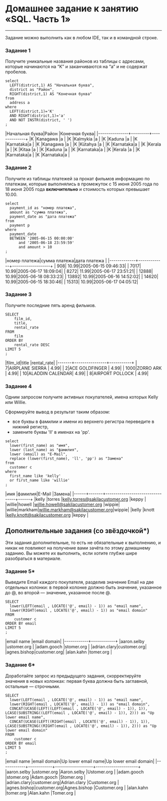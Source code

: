 # Домашнее задание к занятию «SQL. Часть 1»
<!--
### Инструкция по выполнению домашнего задания

1. Сделайте fork [репозитория c шаблоном решения](https://github.com/netology-code/sys-pattern-homework) к себе в Github и переименуйте его по названию или номеру занятия, например, https://github.com/имя-вашего-репозитория/gitlab-hw или https://github.com/имя-вашего-репозитория/8-03-hw).
2. Выполните клонирование этого репозитория к себе на ПК с помощью команды `git clone`.
3. Выполните домашнее задание и заполните у себя локально этот файл README.md:
   - впишите вверху название занятия и ваши фамилию и имя;
   - в каждом задании добавьте решение в требуемом виде: текст/код/скриншоты/ссылка;
   - для корректного добавления скриншотов воспользуйтесь инструкцией [«Как вставить скриншот в шаблон с решением»](https://github.com/netology-code/sys-pattern-homework/blob/main/screen-instruction.md);
   - при оформлении используйте возможности языка разметки md. Коротко об этом можно посмотреть в [инструкции по MarkDown](https://github.com/netology-code/sys-pattern-homework/blob/main/md-instruction.md).
4. После завершения работы над домашним заданием сделайте коммит (`git commit -m "comment"`) и отправьте его на Github (`git push origin`).
5. Для проверки домашнего задания преподавателем в личном кабинете прикрепите и отправьте ссылку на решение в виде md-файла в вашем Github.
6. Любые вопросы задавайте в чате учебной группы и/или в разделе «Вопросы по заданию» в личном кабинете.

Желаем успехов в выполнении домашнего задания.
-->
---

Задание можно выполнить как в любом IDE, так и в командной строке.

### Задание 1

Получите уникальные названия районов из таблицы с адресами, которые начинаются на “K” и заканчиваются на “a” и не содержат пробелов.


```
select 
  LEFT(district,1) AS "Начальная буква", 
  district as "Район", 
  RIGHT(district,1) AS "Конечная буква"
from 
  address a
where 
  LEFT(district,1)='K' 
  AND RIGHT(district,1)='a' 
  AND NOT INSTR(district, ' ')
;
```

|Начальная буква|Район    |Конечная буква|
|---------------+---------+--------------+
|K              |Kanagawa |a             |
|K              |Kalmykia |a             |
|K              |Kaduna   |a             |
|K              |Karnataka|a             |
|K              |Kanagawa |a             |
|K              |Kütahya  |a             |
|K              |Karnataka|a             |
|K              |Kerala   |a             |
|K              |Kitaa    |a             |
|K              |Kaduna   |a             |
|K              |Karnataka|a             |
|K              |Kerala   |a             |
|K              |Karnataka|a             |
|K              |Karnataka|a             |


### Задание 2

Получите из таблицы платежей за прокат фильмов информацию по платежам, которые выполнялись в промежуток с 15 июня 2005 года по 18 июня 2005 года **включительно** и стоимость которых превышает 10.00.

```
select 
  payment_id as "номер платежа",
  amount as "сумма платежа", 
  payment_date as "дата платежа"
from 
  payment p 
where 
  payment_date 
  BETWEEN '2005-06-15 00:00:00' 
      and '2005-06-18 23:59:59' 
      and amount > 10
;
```

|номер платежа|сумма платежа|дата платежа       |
|-------------+-------------+-------------------+
|          908|        10.99|2005-06-15 09:46:33|
|         7017|        10.99|2005-06-17 18:09:04|
|         8272|        11.99|2005-06-17 23:51:21|
|        12888|        10.99|2005-06-18 08:33:23|
|        13892|        10.99|2005-06-16 14:52:02|
|        14620|        10.99|2005-06-15 18:30:46|
|        15313|        10.99|2005-06-17 04:05:12|


### Задание 3

Получите последние пять аренд фильмов.

```
SELECT
	film_id,
	title,
	rental_rate
FROM
	film
ORDER BY
	rental_rate DESC
LIMIT 5
;
```


|film_id|title           |rental_rate|
|-------+----------------+-----------+
|      7|AIRPLANE SIERRA |       4.99|
|      2|ACE GOLDFINGER  |       4.99|
|   1000|ZORRO ARK       |       4.99|
|     10|ALADDIN CALENDAR|       4.99|
|      8|AIRPORT POLLOCK |       4.99|


### Задание 4

Одним запросом получите активных покупателей, имена которых Kelly или Willie. 

Сформируйте вывод в результат таким образом:
- все буквы в фамилии и имени из верхнего регистра переведите в нижний регистр,
- замените буквы 'll' в именах на 'pp'.

```
select 
  lower(first_name) as "имя",
  lower (last_name) as "фамилия",
  lower (email) as "E-Mail",
  replace (lower(first_name), 'll', 'pp') as "Замена"
from 
  customer c 
where 
  first_name like 'kelly' 
  or first_name like 'willie'
;
```

|имя   |фамилия|E-Mail                           |Замена|
|------+-------+---------------------------------+------+
|kelly |torres |kelly.torres@sakilacustomer.org  |keppy |
|willie|howell |willie.howell@sakilacustomer.org |wippie|
|willie|markham|willie.markham@sakilacustomer.org|wippie|
|kelly |knott  |kelly.knott@sakilacustomer.org   |keppy |


## Дополнительные задания (со звёздочкой*)
Эти задания дополнительные, то есть не обязательные к выполнению, и никак не повлияют на получение вами зачёта по этому домашнему заданию. Вы можете их выполнить, если хотите глубже шире разобраться в материале.

### Задание 5*

Выведите Email каждого покупателя, разделив значение Email на две отдельных колонки: в первой колонке должно быть значение, указанное до @, во второй — значение, указанное после @.


```
SELECT 
  lower(LEFT(email , LOCATE('@', email) - 1)) as "email name",
  lower(RIGHT(email , LOCATE('@', email) - 1)) as "email domain"
FROM 
    customer c
ORDER BY email  
LIMIT 5
;
```

|email name  |email domain|
|------------+------------+
|aaron.selby |ustomer.org |
|adam.gooch  |stomer.org  |
|adrian.clary|customer.org|
|agnes.bishop|customer.org|
|alan.kahn   |tomer.org   |


### Задание 6*

Доработайте запрос из предыдущего задания, скорректируйте значения в новых колонках: первая буква должна быть заглавной, остальные — строчными.


```
SELECT 
  lower(LEFT(email , LOCATE('@', email) - 1)) as "email name",
  lower(RIGHT(email , LOCATE('@', email) - 1)) as "email domain",
  CONCAT(UCASE(LEFT((LEFT(email , LOCATE('@', email) - 1)), 1)), LCASE(SUBSTRING((LEFT(email , LOCATE('@', email) - 1)), 2))) as "Up lower email name",
  CONCAT(UCASE(LEFT((RIGHT(email , LOCATE('@', email) - 1)), 1)), LCASE(SUBSTRING((RIGHT(email , LOCATE('@', email) - 1)), 2))) as "Up lower email domain"
FROM 
    customer c
ORDER BY email  
LIMIT 5
;
```


|email name  |email domain|Up lower email name|Up lower email domain|
|------------+------------+-------------------+---------------------+
|aaron.selby |ustomer.org |Aaron.selby        |Ustomer.org          |
|adam.gooch  |stomer.org  |Adam.gooch         |Stomer.org           |
|adrian.clary|customer.org|Adrian.clary       |Customer.org         |
|agnes.bishop|customer.org|Agnes.bishop       |Customer.org         |
|alan.kahn   |tomer.org   |Alan.kahn          |Tomer.org            |

